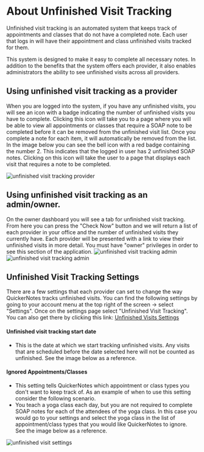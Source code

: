 # About Unfinished Visit Tracking
Unfinished visit tracking is an automated system that keeps track of appointments and 
classes that do not have a completed note. Each user that logs in will
have their appointment and class unfinished visits tracked for them. 

This system is designed to make it easy to complete all necessary notes. In addition to the benefits 
that the system offers each provider, it also enables administrators the ability to see unfinished 
visits across all providers.

## Using unfinished visit tracking as a provider
When you are logged into the system, if you have any unfinished visits, you will see an icon with a badge indicating
the number of unfinished visits you have to complete. Clicking this icon will take you to a page where
you will be able to view all appointments or classes that require a SOAP note to be completed before it can be
removed from the unfinished visit list. Once you complete a note for each item, it will automatically be removed from
the list. In the image below you can see the bell icon with a red badge containing the number 2. This indicates
that the logged in user has 2 unfinished SOAP notes. Clicking on this icon will take the user to a page that displays
each visit that requires a note to be completed.

![unfinished visit tracking provider](/images/unfinished-visits/provider-indicator-icon.png "Unfinished visits indicator")

## Using unfinished visit tracking as an admin/owner.
On the owner dashboard you will see a tab for unfinished visit tracking. From here you can press the "Check Now" button
and we will return a list of each provider in your office and the number of unfinished visits they currently have.
Each provider will be presented with a link to view their unfinished visits in more detail. You must have "owner"
privileges in order to see this section of the application.
![unfinished visit tracking admin](/images/unfinished-visits/admin-check-now.png "Check Now Button")
![unfinished visit tracking admin](/images/unfinished-visits/admin-provider-list.png "List of providers with unfinished visits")

## Unfinished Visit Tracking Settings
There are a few settings that each provider can set to change the way QuickerNotes tracks unfinished visits.
You can find the following settings by going to your account menu at the top right of the screen -> select "Settings".
Once on the settings page select "Unfinished Visit Tracking". You can also get there by clicking this link: 
[Unfinished Visits Settings][unfinished-visits-settings]

#### Unfinished visit tracking start date
- This is the date at which we start tracking unfinished visits. Any visits that are scheduled
before the date selected here will not be counted as unfinished. See the image below as a reference.

#### Ignored Appointments/Classes
- This setting tells QuickerNotes which appointment or class types you don't want to keep track of. As an example of
when to use this setting consider the following scenario.
- You teach a yoga class each day, but you are not required to complete SOAP notes for each of the attendees of the 
yoga class. In this case you would go to your settings and select the yoga class in the list of appointment/class types
that you would like QuickerNotes to ignore. See the image below as a reference.

![unfinished visit settings](/images/unfinished-visits/settings.png "Unfinished Visits Settings")

[unfinished-visits-settings]: https://quickernotes.com/settings/unfinished-visits